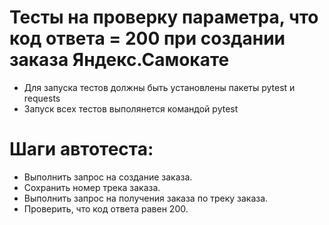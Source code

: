 ﻿# Тесты на проверку параметра, что код ответа = 200 при  создании  заказа   Яндекс.Самокате 
- Для запуска тестов должны быть установлены пакеты pytest и requests
- Запуск всех тестов выполянется командой pytest
# Шаги автотеста:
- Выполнить запрос на создание заказа. 
- Сохранить номер трека заказа. 
- Выполнить запрос на получения заказа по треку заказа. 
- Проверить, что код ответа равен 200.